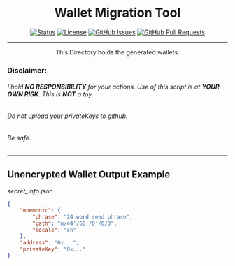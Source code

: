 <h1 align="center">Wallet Migration Tool</h1>

<div align="center">

[![Status](https://img.shields.io/badge/status-active-success.svg)]()
[![License](https://img.shields.io/badge/license-MIT-blue.svg)](/LICENSE)
[![GitHub Issues](https://img.shields.io/github/issues/zy0n/wallet-migrator)](https://github.com/zy0n/wallet-migrator/issues)
[![GitHub Pull Requests](https://img.shields.io/github/issues-pr/zy0n/wallet-migrator)](https://github.com/zy0n/wallet-migrator/pulls)
</div>

---

<p align="center">
    This Directory holds the generated wallets.
</p>

### Disclaimer:
###### I hold **NO RESPONSIBILITY** for your actions. Use of this script is at **YOUR OWN RISK**. This is **NOT** a toy. 
###### Do not upload your privateKeys to github.
###### Be safe.
---

## Unencrypted Wallet Output Example
*secret_info.json*
```json
{
    "mnemonic": {
        "phrase": "24 word seed phrase",
        "path": "m/44'/60'/0'/0/0",
        "locale": "en"
    },
    "address": "0x...",
    "privateKey": "0x..."
}
```